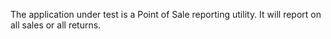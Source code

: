 <!--bl
    (filemeta
        (title "The application under test")
    )
/bl-->

The application under test is a Point of Sale reporting utility. It will report on all sales or all returns.

<!--bl
    (section "./pointOfSaleDataUtilityFactoryBuilder.md")
    (section "./reportDataBuilderFactory.md")
    (section "./salesReporterFactory.md")
/bl-->
